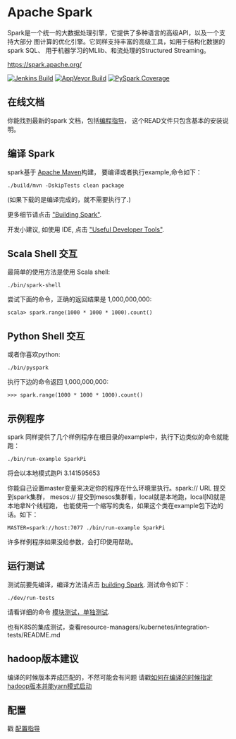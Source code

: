 # Apache Spark

Spark是一个统一的大数据处理引擎，它提供了多种语言的高级API，以及一个支持大部分
图计算的优化引擎。它同样支持丰富的高级工具，如用于结构化数据的spark SQL、
用于机器学习的MLlib、和流处理的Structured Streaming。

<https://spark.apache.org/>

[![Jenkins Build](https://amplab.cs.berkeley.edu/jenkins/job/spark-master-test-sbt-hadoop-3.2/badge/icon)](https://amplab.cs.berkeley.edu/jenkins/job/spark-master-test-sbt-hadoop-3.2)
[![AppVeyor Build](https://img.shields.io/appveyor/ci/ApacheSoftwareFoundation/spark/master.svg?style=plastic&logo=appveyor)](https://ci.appveyor.com/project/ApacheSoftwareFoundation/spark)
[![PySpark Coverage](https://img.shields.io/badge/dynamic/xml.svg?label=pyspark%20coverage&url=https%3A%2F%2Fspark-test.github.io%2Fpyspark-coverage-site&query=%2Fhtml%2Fbody%2Fdiv%5B1%5D%2Fdiv%2Fh1%2Fspan&colorB=brightgreen&style=plastic)](https://spark-test.github.io/pyspark-coverage-site)


## 在线文档

你能找到最新的spark 文档，包括[编程指导](https://spark.apache.org/documentation.html)，
这个READ文件只包含基本的安装说明。

## 编译 Spark

spark基于 [Apache Maven](https://maven.apache.org/)构建，
要编译或者执行example,命令如下：

    ./build/mvn -DskipTests clean package

(如果下载的是编译完成的，就不需要执行了.)

更多细节请点击
["Building Spark"](https://spark.apache.org/docs/latest/building-spark.html).

开发小建议, 如使用 IDE, 点击 ["Useful Developer Tools"](https://spark.apache.org/developer-tools.html).

## Scala Shell 交互

最简单的使用方法是使用 Scala shell:

    ./bin/spark-shell

尝试下面的命令，正确的返回结果是 1,000,000,000:

    scala> spark.range(1000 * 1000 * 1000).count()

## Python Shell 交互

或者你喜欢python:

    ./bin/pyspark

执行下边的命令返回 1,000,000,000:

    >>> spark.range(1000 * 1000 * 1000).count()

## 示例程序

spark 同样提供了几个样例程序在根目录的example中，执行下边类似的命令就能跑：

    ./bin/run-example SparkPi

将会以本地模式跑Pi 3.141595653

你能自己设置master变量来决定你的程序在什么环境里执行。spark:// URL 提交到spark集群，
mesos:// 提交到mesos集群看，local就是本地跑，local[N]就是本地拿N个线程跑，
也能使用一个缩写的类名，如果这个类在example包下边的话。如下：

    MASTER=spark://host:7077 ./bin/run-example SparkPi

许多样例程序如果没给参数，会打印使用帮助。

## 运行测试

测试前要先编译，编译方法请点击 [building Spark](#building-spark). 测试命令如下：

    ./dev/run-tests

请看详细的命令
[模块测试，单独测试](https://spark.apache.org/developer-tools.html#individual-tests).

也有K8S的集成测试，查看resource-managers/kubernetes/integration-tests/README.md

## hadoop版本建议

编译的时候版本弄成匹配的，不然可能会有问题
请戳[如何在编译的时候指定hadoop版本并能yarn模式启动](https://spark.apache.org/docs/latest/building-spark.html#specifying-the-hadoop-version-and-enabling-yarn)

## 配置

戳 [配置指导](https://spark.apache.org/docs/latest/configuration.html)